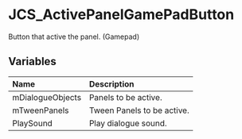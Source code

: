 # JCS_ActivePanelGamePadButton

Button that active the panel. (Gamepad)

## Variables

| Name             | Description                |
|:-----------------|:---------------------------|
| mDialogueObjects | Panels to be active.       |
| mTweenPanels     | Tween Panels to be active. |
| PlaySound        | Play dialogue sound.       |
